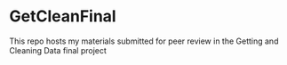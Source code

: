 # GetCleanFinal
This repo hosts my materials submitted for peer review in the Getting and Cleaning Data final project
